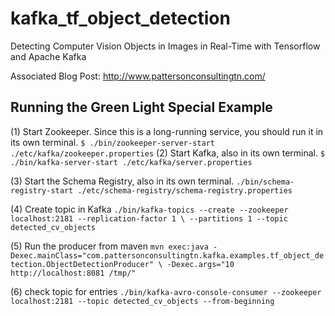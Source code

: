 # kafka_tf_object_detection
Detecting Computer Vision Objects in Images in Real-Time with Tensorflow and Apache Kafka

Associated Blog Post: http://www.pattersonconsultingtn.com/

## Running the Green Light Special Example

(1) Start Zookeeper. Since this is a long-running service, you should run it in its own terminal.
`
$ ./bin/zookeeper-server-start ./etc/kafka/zookeeper.properties
`
(2) Start Kafka, also in its own terminal.
`
$ ./bin/kafka-server-start ./etc/kafka/server.properties
`

(3) Start the Schema Registry, also in its own terminal.
`
./bin/schema-registry-start ./etc/schema-registry/schema-registry.properties
`

(4) Create topic in Kafka
`
./bin/kafka-topics --create --zookeeper localhost:2181 --replication-factor 1 \
                   --partitions 1 --topic detected_cv_objects
`

(5) Run the producer from maven
`
mvn exec:java -Dexec.mainClass="com.pattersonconsultingtn.kafka.examples.tf_object_detection.ObjectDetectionProducer" \
  -Dexec.args="10 http://localhost:8081 /tmp/"
`

(6) check topic for entries
`
./bin/kafka-avro-console-consumer --zookeeper localhost:2181 --topic detected_cv_objects --from-beginning
`
